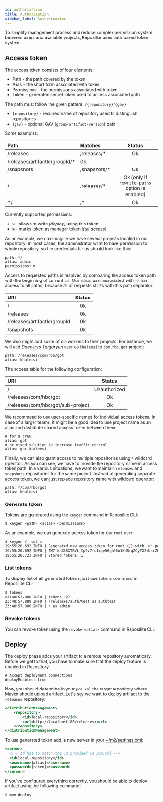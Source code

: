 ```yaml
---
id: authorization
title: Authorization
sidebar_label: Authorization
---
```


To simplify management process and reduce complex permission system between users and available projects,
Reposilite uses path based token system.

## Access token
The access token consists of four elements:

* Path - the path covered by the token
* Alias - the short form associated with token
* Permissions - the permissions associated with token
* Token - generated secret token used to access associated path

The path must follow the given pattern: `/{repository}/{gav}`
* `{repository}` - required name of repository used to distinguish repositories
* `{gav}` - optional GAV (`group-artifact-version`) path

Some examples:

| Path | Matches | Status |
| :--  | :--     | :--:   |
| /releases | /releases/* | Ok |
| /releases/artifactId/groupId/* | Ok |
| /snapshots | /snapshots/* | Ok |
| / | /releases/* | Ok (only if `rewrite-paths` option is enabled) |
| */ | /* | Ok |

Currently supported permissions:

* `w` - allows to write *(deploy)* using this token
* `m` - marks token as manager token *(full access)*

As an example, we can imagine we have several projects located in our repository. 
In most cases, the administrator want to have permission to whole repository, so the credentials for us should look like this:

```properties
path: */
alias: admin
permissions: m
```

Access to requested paths is resolved by comparing the access token path with the beginning of current uri. Our `admin` user associated with `*/` has access to all paths, because all of requests starts with this path separator:

| URI | Status |
| :-- | :----: |
| / | Ok |
| /releases | Ok |
| /releases/artifactId/groupId | Ok |
| /snapshots | Ok |

We also might add some of co-workers to their projects. 
For instance, we will add *Daenerys Targaryen* user as `khaleesi` to `com.hbo.got` project:

```properties
path: /releases/com/hbo/got
alias: khaleesi
```

The access table for the following configuration:

| URI | Status |
| :-- | :----: |
| / | Unauthorized |
| /releases/com/hbo/got | Ok |
| /releases/com/hbo/got/sub-project | Ok |

We recommend to use user-specific names for individual access tokens.
In case of a larger teams, 
it might be a good idea to use project name as an alias and distribute shared access token between them:

```properties
# for a crew
alias: got
# or mixed solution to increase traffic control
alias: got_khaleesi
```

Finally, we can also grant access to multiple repositories using `*` wildcard operator.
As you can see, we have to provide the repository name in access token path. 
In a various situations, we want to maintain `releases` and `snapshots` repositories for the same project.
Instead of generating separate access token, we can just replace repository name with wildcard operator:

```properties
path: */com/hbo/got
alias: khaleesi
```

### Generate token
Tokens are generated using the `keygen` command in Reposilite CLI:

```log
$ keygen <path> <alias> <permissions>
```

As an example, we can generate access token for our `root` user:

```bash
$ keygen / root m
19:55:20.692 INFO | Generated new access token for root (/) with 'm' permissions
19:55:20.692 INFO | AW7-kaXSSXTRVL_Ip9v7ruIiqe56gh96o1XdSrqZCyTX2vUsrZU3roVOfF-YYF-y
19:55:20.723 INFO | Stored tokens: 1
```

### List tokens
To display list of all generated tokens, just use `tokens` command in Reposilite CLI:

```bash
$ tokens
23:48:57.880 INFO | Tokens (2)
23:48:57.880 INFO | /releases/auth/test as authtest
23:48:57.880 INFO | / as admin
```

### Revoke tokens
You can revoke token using the `revoke <alias>` command in Reposilite CLI.

## Deploy
The deploy phase adds your artifact to a remote repository automatically.
Before we get to that, you have to make sure that the deploy feature is enabled in Repository:

```properties
# Accept deployment connections
deployEnabled: true
```

Now, you should determine in your `pom.xml` the target repository where Maven should upload artifact.
Let's say we want to deploy artifact to the `releases` repository:

```xml
<distributionManagement>
    <repository>
        <id>local-repository</id>
        <url>http://localhost:80/releases</url>
    </repository>
</distributionManagement>
```

To use generated token add, a new server in your [~/m2/settings.xml](https://maven.apache.org/settings.html):

```xml
<server>
  <!-- Id has to match the id provided in pom.xml -->
  <id>local-repository</id>
  <username>{alias}</username>
  <password>{token}</password>
</server>
```

If you've configured everything correctly, you should be able to deploy artifact using the following command:

```bash
$ mvn deploy
```